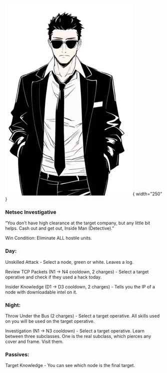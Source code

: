 ![insidemandetective.png](Images/insidemandetective.png){ width="250" }

### **Netsec Investigative**

“You don’t have high clearance at the target company, but any little bit helps. Cash out and get out, Inside Man (Detective).”

Win Condition: Eliminate ALL hostile units.

### **Day:**

Unskilled Attack - Select a node, green or white. Leaves a log.

Review TCP Packets (N1 -> N4 cooldown, 2 charges) - Select a target operative and check if they used a hack today.

Insider Knowledge (D1 -> D3 cooldown, 2 charges) - Tells you the IP of a node with downloadable intel on it.

### **Night:**

Throw Under the Bus (2 charges) - Select a target operative. All skills used on you will be used on the target operative.

Investigation (N1 -> N3 cooldown) - Select a target operative. Learn between three subclasses. One is the real subclass, which pierces any cover and frame. Visit them.

### **Passives:**

Target Knowledge - You can see which node is the final target.